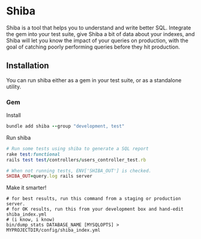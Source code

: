 # Shiba

Shiba is a tool that helps you to understand and write better SQL.  Integrate
the gem into your test suite, give Shiba a bit of data about your indexes, and Shiba
will let you know the impact of your queries on production, with the goal of catching
poorly performing queries before they hit production.

## Installation

You can run shiba either as a gem in your test suite, or as a standalone utility.

### Gem

Install

```ruby
bundle add shiba --group "development, test"
```

Run shiba

```ruby
# Run some tests using shiba to generate a SQL report
rake test:functional
rails test test/controllers/users_controller_test.rb

# When not running tests, ENV['SHIBA_OUT'] is checked.
SHIBA_OUT=query.log rails server
```

Make it smarter!

```
# for best results, run this command from a staging or production server.
# for OK results, run this from your development box and hand-edit shiba_index.yml
# (i know, i know)
bin/dump_stats DATABASE_NAME [MYSQLOPTS] > MYPROJECTDIR/config/shiba_index.yml
```
